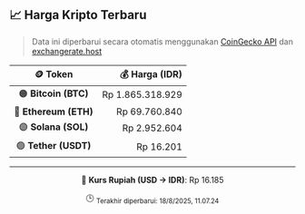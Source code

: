 

<!-- HARGA_KRIPTO -->
## 📈 Harga Kripto Terbaru

> Data ini diperbarui secara otomatis menggunakan [CoinGecko API](https://www.coingecko.com/) dan [exchangerate.host](https://exchangerate.host/)

<div align="center">

| 🪙 Token | 💰 Harga (IDR) |
|:------:|---------------:|
| 🟠 **Bitcoin (BTC)**   | Rp 1.865.318.929 |
| 🔵 **Ethereum (ETH)**  | Rp 69.760.840 |
| 🟣 **Solana (SOL)**    | Rp 2.952.604 |
| 🟢 **Tether (USDT)**   | Rp 16.201 |

---

💱 **Kurs Rupiah (USD → IDR)**: Rp 16.185

🕒 <sub>Terakhir diperbarui: 18/8/2025, 11.07.24</sub>

</div>
<!-- /HARGA_KRIPTO -->